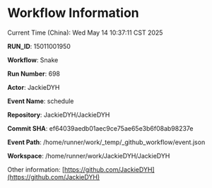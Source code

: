 # Workflow Information

Current Time (China): Wed May 14 10:37:11 CST 2025  

**RUN_ID**: 15011001950  

**Workflow**: Snake  

**Run Number**: 698  

**Actor**: JackieDYH  

**Event Name**: schedule  

**Repository**: JackieDYH/JackieDYH  

**Commit SHA**: ef64039aedb01aec9ce75ae65e3b6f08ab98237e  

**Event Path**: /home/runner/work/_temp/_github_workflow/event.json  

**Workspace**: /home/runner/work/JackieDYH/JackieDYH  

Other information: [https://github.com/JackieDYH](https://github.com/JackieDYH)
